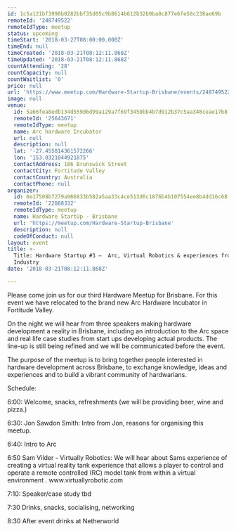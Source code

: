 ```yaml
---
id: 1c5a121bf3990b0282bbf35d05c9b8614b612b32b0ba0c877e6fe58c238ae69b
remoteId: '248749522'
remoteIdType: meetup
status: upcoming
timeStart: '2018-03-27T08:00:00.000Z'
timeEnd: null
timeCreated: '2018-03-21T08:12:11.868Z'
timeUpdated: '2018-03-21T08:12:11.868Z'
countAttending: '28'
countCapacity: null
countWaitlist: '0'
price: null
url: 'https://www.meetup.com/Hardware-Startup-Brisbane/events/248749522/'
image: null
venue:
  id: 5a66fea8edb134d559d6d99a129a7f69f3450bb4b7d912b37c5aa348ceae17b8
  remoteId: '25643671'
  remoteIdType: meetup
  name: Arc hardware Incubator
  url: null
  description: null
  lat: '-27.455814361572266'
  lon: '153.0321044921875'
  contactAddress: 186 Brunswick Street
  contactCity: Fortitude Valley
  contactCountry: Australia
  contactPhone: null
organizer:
  id: 6e17508b7279a966833b582a5aa33c4ce513d0c1876b4b107554ee8b4dd16c68
  remoteId: '22088332'
  remoteIdType: meetup
  name: Hardware StartUp - Brisbane
  url: 'https://meetup.com/Hardware-Startup-Brisbane'
  description: null
  codeOfConduct: null
layout: event
title: >-
  Title: Hardware Startup #3 –  Arc, Virtual Robotics & experiences from
  Industry
date: '2018-03-21T08:12:11.868Z'

---
```

<p>Please come join us for our third Hardware Meetup for Brisbane. For this event we have relocated to the brand new Arc Hardware Incubator in Fortitude Valley.</p> <p>On the night we will hear from three speakers making hardware development a reality in Brisbane, including an introduction to the Arc space and real life case studies from start ups developing actual products. The line-up is still being refined and we will be communicated before the event.</p> <p>The purpose of the meetup is to bring together people interested in hardware development across Brisbane, to exchange knowledge, ideas and experiences and to build a vibrant community of hardwarians.</p> <p>Schedule:</p> <p>6:00: Welcome, snacks, refreshments (we will be providing beer, wine and pizza.)</p> <p>6:30: Jon Sawdon Smith: Intro from Jon, reasons for organising this meetup.</p> <p>6:40: Intro to Arc</p> <p>6:50 Sam Vilder - Virtually Robotics: We will hear about Sams experience of creating a virtual reality tank experience that allows a player to control and operate a remote controlled (RC) model tank from within a virtual environment . www.virtuallyrobotic.com</p> <p>7:10: Speaker/case study tbd</p> <p>7:30 Drinks, snacks, socialising, networking</p> <p>8:30 After event drinks at Netherworld</p>
